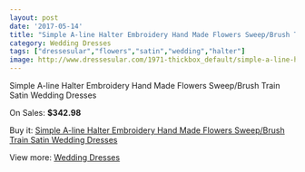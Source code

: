 ```yaml
---
layout: post
date: '2017-05-14'
title: "Simple A-line Halter Embroidery Hand Made Flowers Sweep/Brush Train Satin Wedding Dresses"
category: Wedding Dresses
tags: ["dressesular","flowers","satin","wedding","halter"]
image: http://www.dressesular.com/1971-thickbox_default/simple-a-line-halter-embroidery-hand-made-flowers-sweep-brush-train-satin-wedding-dresses.jpg
---
```

Simple A-line Halter Embroidery Hand Made Flowers Sweep/Brush Train Satin Wedding Dresses

On Sales: **$342.98**
<a href="https://www.dressesular.com/wedding-dresses/736-simple-a-line-halter-embroidery-hand-made-flowers-sweep-brush-train-satin-wedding-dresses.html"><amp-img layout="responsive" width="600" height="600" src="//www.dressesular.com/1971-thickbox_default/simple-a-line-halter-embroidery-hand-made-flowers-sweep-brush-train-satin-wedding-dresses.jpg" alt="Simple A-line Halter Embroidery Hand Made Flowers Sweep/Brush Train Satin Wedding Dresses 0" /></a>
<a href="https://www.dressesular.com/wedding-dresses/736-simple-a-line-halter-embroidery-hand-made-flowers-sweep-brush-train-satin-wedding-dresses.html"><amp-img layout="responsive" width="600" height="600" src="//www.dressesular.com/1972-thickbox_default/simple-a-line-halter-embroidery-hand-made-flowers-sweep-brush-train-satin-wedding-dresses.jpg" alt="Simple A-line Halter Embroidery Hand Made Flowers Sweep/Brush Train Satin Wedding Dresses 1" /></a>

Buy it: [Simple A-line Halter Embroidery Hand Made Flowers Sweep/Brush Train Satin Wedding Dresses](https://www.dressesular.com/wedding-dresses/736-simple-a-line-halter-embroidery-hand-made-flowers-sweep-brush-train-satin-wedding-dresses.html "Simple A-line Halter Embroidery Hand Made Flowers Sweep/Brush Train Satin Wedding Dresses")

View more: [Wedding Dresses](https://www.dressesular.com/3-wedding-dresses "Wedding Dresses")